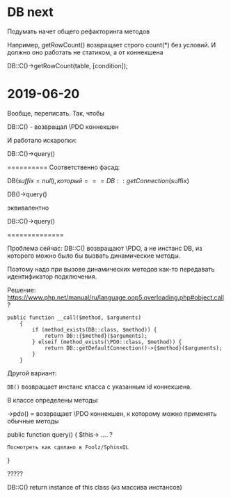 # DB next

Подумать начет общего рефакторинга методов

Например, getRowCount() возвращает строго count(*) без условий. И должно оно 
работать не статиком, а от коннекшена

DB::C()->getRowCount(table, [condition]);

# 2019-06-20

Вообще, переписать. Так, чтобы 

DB::C() - возвращал \PDO коннекшен

И работало искаропки:

DB::C()->query()

==========
Соответственно фасад:

DB($suffix = null), который === DB::getConnection($suffix)

DB()->query()

эквивалентно

DB::C()->query()

==============

Проблема сейчас: DB::C() возвращают \PDO, а не инстанс DB, из которого 
можно было бы вызвать динамические методы.

Поэтому надо при вызове динамических методов как-то передавать
идентификатор подключения.



Решение: https://www.php.net/manual/ru/language.oop5.overloading.php#object.call ?
```
public function __call($method, $arguments)
    {
        if (method_exists(DB::class, $method)) {
            return DB::{$method}($arguments);
        } elseif (method_exists(\PDO::class, $method)) {
            return DB::getDefaultConnection()->{$method}($arguments);    
        }
    }
```

Другой вариант: 

`DB()` возвращает инстанс класса с указанным id коннекшена.

В классе определены методы:

->pdo() = возвращает \PDO коннекшен, к которому можно применять обычные методы 

public function query()
{
	$this-> .... ?
	
	Посмотреть как сделано в Foolz/SphinxQL
}

?????

DB::C() return instance of this class (из массива инстансов)















